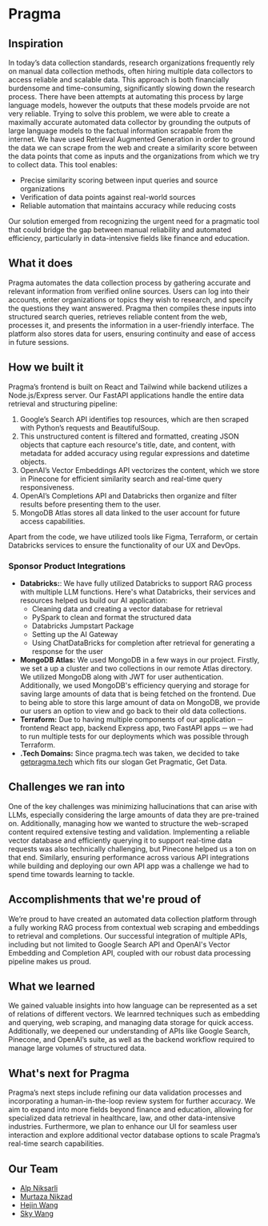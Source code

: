 # Pragma

## Inspiration
In today’s data collection standards, research organizations frequently rely on manual data collection methods, often hiring multiple data collectors to access reliable and scalable data. This approach is both financially burdensome and time-consuming, significantly slowing down the research process. There have been attempts at automating this process by large language models, however the outputs that these models prvoide are not very reliable. Trying to solve this problem, we were able to create a maximally accurate automated data collector by grounding the outputs of large language models to the factual information scrapable from the internet. We have used Retrieval Augmented Generation in order to ground the data we can scrape from the web and create a similarity score between the data points that come as inputs and the organizations from which we try to collect data. This tool enables:

- Precise similarity scoring between input queries and source organizations
- Verification of data points against real-world sources
- Reliable automation that maintains accuracy while reducing costs


Our solution emerged from recognizing the urgent need for a pragmatic tool that could bridge the gap between manual reliability and automated efficiency, particularly in data-intensive fields like finance and education.

## What it does
Pragma automates the data collection process by gathering accurate and relevant information from verified online sources. Users can log into their accounts, enter organizations or topics they wish to research, and specify the questions they want answered. Pragma then compiles these inputs into structured search queries, retrieves reliable content from the web, processes it, and presents the information in a user-friendly interface. The platform also stores data for users, ensuring continuity and ease of access in future sessions.

## How we built it
Pragma’s frontend is built on React and Tailwind while backend utilizes a Node.js/Express server. Our FastAPI applications handle the entire data retrieval and structuring pipeline:
1. Google’s Search API identifies top resources, which are then scraped with Python’s requests and BeautifulSoup.
2. This unstructured content is filtered and formatted, creating JSON objects that capture each resource's title, date, and content, with metadata for added accuracy using regular expressions and datetime objects.
3. OpenAI’s Vector Embeddings API vectorizes the content, which we store in Pinecone for efficient similarity search and real-time query responsiveness.
4. OpenAI’s Completions API and Databricks then organize and filter results before presenting them to the user.
5. MongoDB Atlas stores all data linked to the user account for future access capabilities.

Apart from the code, we have utilized tools like Figma, Terraform, or certain Databricks services to ensure the functionality of our UX and DevOps. 

### Sponsor Product Integrations
- **Databricks:**: We have fully utilized Databricks to support RAG process with multiple LLM functions. Here's what Databricks, their services and resources helped us build our AI application:
  - Cleaning data and creating a vector database for retrieval
  - PySpark to clean and format the structured data 
  - Databricks Jumpstart Package
  - Setting up the AI Gateway
  - Using ChatDataBricks for completion after retrieval for generating a response for the user 
- **MongoDB Atlas:** We used MongoDB in a few ways in our project. Firstly, we set a up a cluster and two collections in our remote Atlas directory. We utilized MongoDB along with JWT for user authentication. Additionally, we used MongoDB's efficiency querying and storage for saving large amounts of data that is being fetched on the frontend. Due to being able to store this large amount of data on MongoDB, we provide our users an option to view and go back to their old data collections. 
- **Terraform:** Due to having multiple components of our application ─ frontend React app, backend Express app, two FastAPI apps ─ we had to run multiple tests for our deployments which was possible through Terraform. 
- **.Tech Domains:** Since pragma.tech was taken, we decided to take [getpragma.tech](https://www.getpragma.tech) which fits our slogan Get Pragmatic, Get Data.

## Challenges we ran into
One of the key challenges was minimizing hallucinations that can arise with LLMs, especially considering the large amounts of data they are pre-trained on. Additionally, managing how we wanted to structure the web-scraped content required extensive testing and validation. Implementing a reliable vector database and efficiently querying it to support real-time data requests was also technically challenging, but Pinecone helped us a ton on that end. Similarly, ensuring performance across various API integrations while building and deploying our own API app was a challenge we had to spend time towards learning to tackle.

## Accomplishments that we're proud of
We’re proud to have created an automated data collection platform through a fully working RAG process from contextual web scraping and embeddings to retrieval and completions. Our successful integration of multiple APIs, including but not limited to Google Search API and OpenAI's Vector Embedding and Completion API, coupled with our robust data processing pipeline makes us proud.

## What we learned
We gained valuable insights into how language can be represented as a set of relations of different vectors. We learnred techniques such as embedding and querying, web scraping, and managing data storage for quick access. Additionally, we deepened our understanding of APIs like Google Search, Pinecone, and OpenAI’s suite, as well as the backend workflow required to manage large volumes of structured data.

## What's next for Pragma
Pragma’s next steps include refining our data validation processes and incorporating a human-in-the-loop review system for further accuracy. We aim to expand into more fields beyond finance and education, allowing for specialized data retrieval in healthcare, law, and other data-intensive industries. Furthermore, we plan to enhance our UI for seamless user interaction and explore additional vector database options to scale Pragma’s real-time search capabilities.


## Our Team
* [Alp Niksarli](https://github.com/alpnix/)
* [Murtaza Nikzad](https://github.com/murtazakafka/)
* [Hejin Wang](https://github.com/wanghejin/)
* [Sky Wang](https://github.com/skywang1234/)
